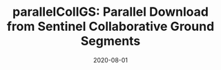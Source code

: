 ---
date: 2020-08-01

title: "parallelCollGS: Parallel Download from Sentinel Collaborative Ground Segments"

description: |
    This repository provides the python toolchain (parallelCollGS) for parallel queries to download
    Sentinel 1, 2, and 3 products from a varying number of collaborative ground segments. This toolchain
     abstracts sentinelsat Python API client to support parallelized mirror access, and thus provides
     simultaneous access to both high-speed and high-coverage mirrors while reusing the workflow of the
     non-parallelized client. While keeping as much of the original client’s workflow intact as possible,
     a fault-tolerant mechanism is included in parallelCollGS for accessing multiple mirrors in parallel.
     In addition, parallelCollGS uses a scheduling strategy for concurrent downloads to ensure optimal
     utilization of the available bandwidth. The toolchain provides convenient access to Hadoop
     Distributed File System (HDFS) via the Apache Hadoop stack based interface for the convenient
     upload of obtained products

repositories:
    - name: parallelCollGS @RSiM-Git
      link: https://git.tu-berlin.de/rsim/parallelCollGS

accompanying_paper:
    title: "An End-to-End Framework for Processing and Analysis of Big Data in Remote Sensing"
    link: https://gitlab.tubit.tu-berlin.de/rsim/parallelCollGS/blob/master/ViktorBahrThesis.pdf

authors:
    - name: Viktor Bahr
      link:

contact_people:
    - name: Gencer Sumbul
      link: /team/members/gencer-sumbul

---